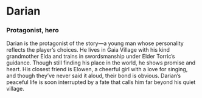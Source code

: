# Darian
### Protagonist, hero

Darian is the protagonist of the story—a young man whose personality reflects the player’s choices. He lives in Gaia Village with his kind grandmother Elda and trains in swordsmanship under Elder Torric’s guidance. Though still finding his place in the world, he shows promise and heart. His closest friend is Elowen, a cheerful girl with a love for singing, and though they’ve never said it aloud, their bond is obvious. Darian’s peaceful life is soon interrupted by a fate that calls him far beyond his quiet village.